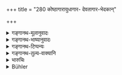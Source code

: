+++
title = "280 कोष्ठागारायुधागार- देवतागार-भेदकान्"

+++

<details><summary>गङ्गानथ-मूलानुवादः</summary>

Those who break into a storehouse, an armoury, or a temple, and those who steal elephants, horses and chariots,—he shall put to death without hesitation.—(280)
</details>

<details><summary>गङ्गानथ-भाष्यानुवादः</summary>

(No Bhāṣya).
</details>

<details><summary>गङ्गानथ-टिप्पन्यः</summary>

This verse is quoted in *Vivādaratnākara* (p, 320), which adds the following notes:—‘*Koṣṭhāgāram*’, granary,—‘*avicārayam*’, there should be no delay when once it has been ascertained that the man has committed the offence.

It is quoted in *Mitākṣarā* (2. 273), where *Bālambhaṭṭī* has the note that—‘*avicārayan*’ means *without delay*.
</details>

<details><summary>गङ्गानथ-तुल्य-वाक्यानि</summary>

**(verses 9.279-281)  
**

See Comparative notes for [Verse 9.279].
</details>

<details><summary>भारुचिः</summary>

देवतागारभेदकाद् ऋते इतरेषां स्वतन्त्ररक्षणप्रयोजनत्वाद् वधोपदेशस्य न नियमेन वधः क्रियते । प्रतिप्रसवभावाच् च निवृत्ताव् अपि नाभ्युदयः । देवतागारभेदकस्यापि प्रतिकर्तुं दण्डं च दातुम् अशक्तस्य वधः स्यात् । तथा चोक्तं पूर्वश्लोके । एवं चाधिकाराद् उत्तमसाहसो दण्डः । "सङ्क्रमद्वजयष्टीनाम्" इत्य् अस्मिन् वक्ष्यमाणश्लोके देवताप्रतिमाभेदकस्यापि दण्डं वक्ष्यति वधरहितम् । एवं च सति यदि देवतागारभेदकस्य नियोगतो वध उच्यते, ततो न्यायविरोध्ययुक्तरूप उपदेशः । अतः पाक्षिको वधो विज्ञेयः ॥ ९.२८० ॥
</details>

<details><summary>Bühler</summary>

280	Those who break into a (royal) storehouse, an armoury, or a temple, and those who steal elephants, horses, or chariots, he shall slay without hesitation.
</details>
